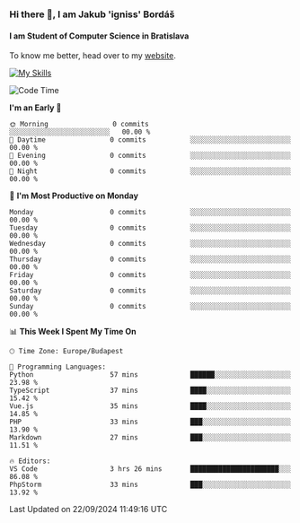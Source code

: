 ### Hi there 👋, I am Jakub 'igniss' Bordáš

#### I am Student of Computer Science in Bratislava
To know me better, head over to my [website](https://bordas.sk).

[![My Skills](https://skillicons.dev/icons?i=js,html,css,figma,svelte,java,kotlin,python,postgresql,typescript,nest,nodejs)](https://bordas.sk)


<!--START_SECTION:waka-->
![Code Time](http://img.shields.io/badge/Code%20Time-1%2C526%20hrs%2033%20mins-blue)

**I'm an Early 🐤** 

```text
🌞 Morning                0 commits           ░░░░░░░░░░░░░░░░░░░░░░░░░   00.00 % 
🌆 Daytime                0 commits           ░░░░░░░░░░░░░░░░░░░░░░░░░   00.00 % 
🌃 Evening                0 commits           ░░░░░░░░░░░░░░░░░░░░░░░░░   00.00 % 
🌙 Night                  0 commits           ░░░░░░░░░░░░░░░░░░░░░░░░░   00.00 % 
```
📅 **I'm Most Productive on Monday** 

```text
Monday                   0 commits           ░░░░░░░░░░░░░░░░░░░░░░░░░   00.00 % 
Tuesday                  0 commits           ░░░░░░░░░░░░░░░░░░░░░░░░░   00.00 % 
Wednesday                0 commits           ░░░░░░░░░░░░░░░░░░░░░░░░░   00.00 % 
Thursday                 0 commits           ░░░░░░░░░░░░░░░░░░░░░░░░░   00.00 % 
Friday                   0 commits           ░░░░░░░░░░░░░░░░░░░░░░░░░   00.00 % 
Saturday                 0 commits           ░░░░░░░░░░░░░░░░░░░░░░░░░   00.00 % 
Sunday                   0 commits           ░░░░░░░░░░░░░░░░░░░░░░░░░   00.00 % 
```


📊 **This Week I Spent My Time On** 

```text
🕑︎ Time Zone: Europe/Budapest

💬 Programming Languages: 
Python                   57 mins             ██████░░░░░░░░░░░░░░░░░░░   23.98 % 
TypeScript               37 mins             ████░░░░░░░░░░░░░░░░░░░░░   15.42 % 
Vue.js                   35 mins             ████░░░░░░░░░░░░░░░░░░░░░   14.85 % 
PHP                      33 mins             ███░░░░░░░░░░░░░░░░░░░░░░   13.90 % 
Markdown                 27 mins             ███░░░░░░░░░░░░░░░░░░░░░░   11.51 % 

🔥 Editors: 
VS Code                  3 hrs 26 mins       ██████████████████████░░░   86.08 % 
PhpStorm                 33 mins             ███░░░░░░░░░░░░░░░░░░░░░░   13.92 % 
```


 Last Updated on 22/09/2024 11:49:16 UTC
<!--END_SECTION:waka-->
